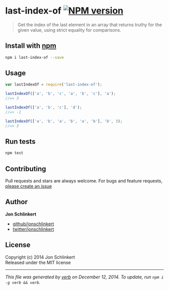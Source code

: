 # last-index-of [![NPM version](https://badge.fury.io/js/last-index-of.svg)](http://badge.fury.io/js/last-index-of)

> Get the index of the last element in an array that returns truthy for the given value, using strict equality for comparisons.

## Install with [npm](npmjs.org)

```bash
npm i last-index-of --save
```

## Usage

```js
var lastIndexOf = require('last-index-of');

lastIndexOf(['a', 'b', 'c', 'a', 'b', 'c'], 'a');
//=> 3

lastIndexOf(['a', 'b', 'c'], 'd');
//=> -1

lastIndexOf(['a', 'b', 'a', 'b', 'a', 'b'], 'b', 3);
//=> 3
```

## Run tests

```bash
npm test
```

## Contributing
Pull requests and stars are always welcome. For bugs and feature requests, [please create an issue](https://github.com/jonschlinkert/last-index-of/issues)

## Author

**Jon Schlinkert**
 
+ [github/jonschlinkert](https://github.com/jonschlinkert)
+ [twitter/jonschlinkert](http://twitter.com/jonschlinkert) 

## License
Copyright (c) 2014 Jon Schlinkert  
Released under the MIT license

***

_This file was generated by [verb](https://github.com/assemble/verb) on December 12, 2014. To update, run `npm i -g verb && verb`._